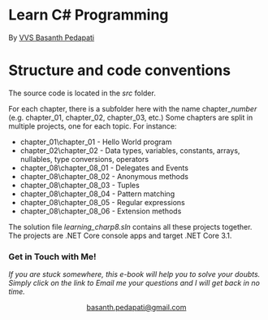 


# Learn C# Programming

By [VVS Basanth Pedapati](https://github.com/Basanth29)


# Structure and code conventions

The source code is located in the *src* folder.

For each chapter, there is a subfolder here with the name chapter_*number* (e.g. chapter_01, chapter_02, chapter_03, etc.)
Some chapters are split in multiple projects, one for each topic. For instance:

* chapter_01\chapter_01 - Hello World program
* chapter_02\chapter_02 - Data types, variables, constants, arrays, nullables, type conversions, operators
* chapter_08\chapter_08_01 - Delegates and Events
* chapter_08\chapter_08_02 - Anonymous methods
* chapter_08\chapter_08_03 - Tuples
* chapter_08\chapter_08_04 - Pattern matching
* chapter_08\chapter_08_05 - Regular expressions
* chapter_08\chapter_08_06 - Extension methods

The solution file *learning_charp8.sln* contains all these projects together. The projects are .NET Core console apps and target .NET Core 3.1.

### Get in Touch with Me!

 <i>If you are stuck somewhere, this e-book will help you to solve your doubts.<br>Simply click on the link to Email me your questions and I will get back in no time.</i>
<p align="center"> <a href="basanth.pedapati@gmail.com">basanth.pedapati@gmail.com </a> </p>
